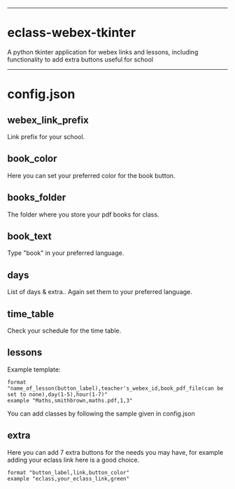***
# eclass-webex-tkinter
A python tkinter application for webex links and lessons, including functionality to add extra buttons useful for school
***

# config.json
##  webex_link_prefix 
Link prefix for your school.

##  book_color
Here you can set your preferred color for the book button.

##  books_folder 
The folder where you store your pdf books for class.

##  book_text
Type "book" in your preferred language.

##  days 
List of days & extra.. Again set them to your preferred language.

##  time_table
Check your schedule for the time table.

##  lessons
Example template:
```
format "name_of_lesson(button_label),teacher's_webex_id,book_pdf_file(can be set to none),day(1-5),hour(1-7)"
example "Maths,smithbrown,maths.pdf,1,3"
```
You can add classes by following the sample given in config.json

## extra
Here you can add 7 extra buttons for the needs you may have, 
for example adding your eclass link here is a good choice.
```
format "button_label,link,button_color"
example "eclass,your_eclass_link,green"
```
